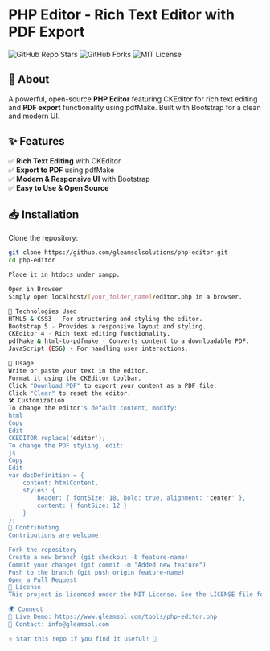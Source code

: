 # PHP Editor - Rich Text Editor with PDF Export  

![GitHub Repo Stars](https://img.shields.io/github/stars/gleamsolsolutions/php-editor?style=social)
![GitHub Forks](https://img.shields.io/github/forks/gleamsolsolutions/php-editor?style=social)
![MIT License](https://img.shields.io/badge/license-MIT-blue.svg)

## 🚀 About  
A powerful, open-source **PHP Editor** featuring CKEditor for rich text editing and **PDF export** functionality using pdfMake. Built with Bootstrap for a clean and modern UI.

## ✨ Features  
✅ **Rich Text Editing** with CKEditor  
✅ **Export to PDF** using pdfMake  
✅ **Modern & Responsive UI** with Bootstrap  
✅ **Easy to Use & Open Source**  

## 📥 Installation  
Clone the repository:  
```sh
git clone https://github.com/gleamsolsolutions/php-editor.git
cd php-editor

Place it in htdocs under xampp.

Open in Browser
Simply open localhost/[your_folder_name]/editor.php in a browser.

📜 Technologies Used
HTML5 & CSS3 - For structuring and styling the editor.
Bootstrap 5 - Provides a responsive layout and styling.
CKEditor 4 - Rich text editing functionality.
pdfMake & html-to-pdfmake - Converts content to a downloadable PDF.
JavaScript (ES6) - For handling user interactions.

🔧 Usage
Write or paste your text in the editor.
Format it using the CKEditor toolbar.
Click "Download PDF" to export your content as a PDF file.
Click "Clear" to reset the editor.
🛠 Customization
To change the editor's default content, modify:
html
Copy
Edit
CKEDITOR.replace('editor');
To change the PDF styling, edit:
js
Copy
Edit
var docDefinition = {
    content: htmlContent,
    styles: {
        header: { fontSize: 18, bold: true, alignment: 'center' },
        content: { fontSize: 12 }
    }
};
🤝 Contributing
Contributions are welcome!

Fork the repository
Create a new branch (git checkout -b feature-name)
Commit your changes (git commit -m "Added new feature")
Push to the branch (git push origin feature-name)
Open a Pull Request
📜 License
This project is licensed under the MIT License. See the LICENSE file for details.

🌍 Connect
🔗 Live Demo: https://www.gleamsol.com/tools/php-editor.php
📧 Contact: info@gleamsol.com

⭐ Star this repo if you find it useful! 🚀
